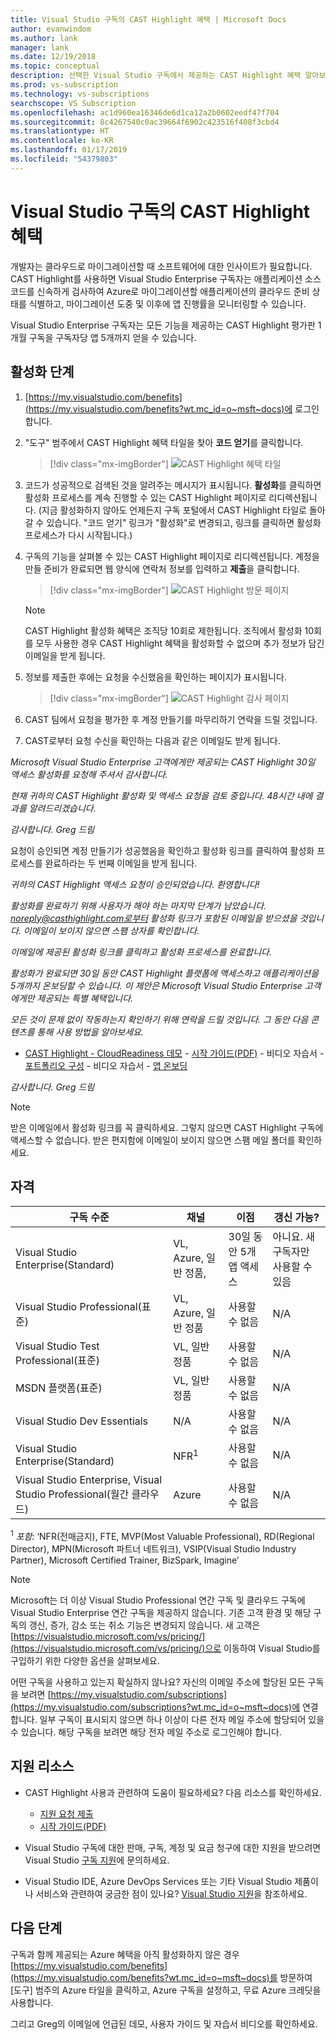 ```yaml
---
title: Visual Studio 구독의 CAST Highlight 혜택 | Microsoft Docs
author: evanwindom
ms.author: lank
manager: lank
ms.date: 12/19/2018
ms.topic: conceptual
description: 선택한 Visual Studio 구독에서 제공하는 CAST Highlight 혜택 알아보기
ms.prod: vs-subscription
ms.technology: vs-subscriptions
searchscope: VS Subscription
ms.openlocfilehash: ac1d960ea16346de6d1ca12a2b0602eedf47f704
ms.sourcegitcommit: 8c4267540c0ac39664f6902c423516f408f3cbd4
ms.translationtype: HT
ms.contentlocale: ko-KR
ms.lasthandoff: 01/17/2019
ms.locfileid: "54379803"
---
```

# <a name="the-cast-highlight-benefit-in-visual-studio-subscriptions"></a>Visual Studio 구독의 CAST Highlight 혜택

개발자는 클라우드로 마이그레이션할 때 소프트웨어에 대한 인사이트가 필요합니다. CAST Highlight를 사용하면 Visual Studio Enterprise 구독자는 애플리케이션 소스 코드를 신속하게 검사하여 Azure로 마이그레이션할 애플리케이션의 클라우드 준비 상태를 식별하고, 마이그레이션 도중 및 이후에 앱 진행률을 모니터링할 수 있습니다.  

Visual Studio Enterprise 구독자는 모든 기능을 제공하는 CAST Highlight 평가판 1개월 구독을 구독자당 앱 5개까지 얻을 수 있습니다. 


## <a name="activation-steps"></a>활성화 단계

1. [https://my.visualstudio.com/benefits](https://my.visualstudio.com/benefits?wt.mc_id=o~msft~docs)에 로그인합니다.

2. "도구" 범주에서 CAST Highlight 혜택 타일을 찾아 **코드 얻기**를 클릭합니다.

   > [!div class="mx-imgBorder"]
   > ![CAST Highlight 혜택 타일](_img/vs-cast-highlight/vs-cast-highlight-tile.png)

   
0. 코드가 성공적으로 검색된 것을 알려주는 메시지가 표시됩니다.  **활성화**를 클릭하면 활성화 프로세스를 계속 진행할 수 있는 CAST Highlight 페이지로 리디렉션됩니다.  (지금 활성화하지 않아도 언제든지 구독 포털에서 CAST Highlight 타일로 돌아갈 수 있습니다.  "코드 얻기" 링크가 "활성화"로 변경되고, 링크를 클릭하면 활성화 프로세스가 다시 시작됩니다.)

0. 구독의 기능을 살펴볼 수 있는 CAST Highlight 페이지로 리디렉션됩니다.  계정을 만들 준비가 완료되면 웹 양식에 연락처 정보를 입력하고 **제출**을 클릭합니다.

    > [!div class="mx-imgBorder"]
    > ![CAST Highlight 방문 페이지](_img/vs-cast-highlight/vs-cast-highlight-landing.png)

   > [!NOTE]
   > CAST Highlight 활성화 혜택은 조직당 10회로 제한됩니다.  조직에서 활성화 10회를 모두 사용한 경우 CAST Highlight 혜택을 활성화할 수 없으며 추가 정보가 담긴 이메일을 받게 됩니다.

 0. 정보를 제출한 후에는 요청을 수신했음을 확인하는 페이지가 표시됩니다.    

    > [!div class="mx-imgBorder"]
    > ![CAST Highlight 감사 페이지](_img/vs-cast-highlight/vs-cast-highlight-thankyou.png)

0.  CAST 팀에서 요청을 평가한 후 계정 만들기를 마무리하기 연락을 드릴 것입니다.  

0.  CAST로부터 요청 수신을 확인하는 다음과 같은 이메일도 받게 됩니다.

   *Microsoft Visual Studio Enterprise 고객에게만 제공되는 CAST Highlight 30일 액세스 활성화를 요청해 주셔서 감사합니다.*  

   *현재 귀하의 CAST Highlight 활성화 및 액세스 요청을 검토 중입니다. 48시간 내에 결과를 알려드리겠습니다.*

   *감사합니다.*
   *Greg 드림*


요청이 승인되면 계정 만들기가 성공했음을 확인하고 활성화 링크를 클릭하여 활성화 프로세스를 완료하라는 두 번째 이메일을 받게 됩니다. 

   *귀하의 CAST Highlight 액세스 요청이 승인되었습니다. 환영합니다!*

   *활성화를 완료하기 위해 사용자가 해야 하는 마지막 단계가 남았습니다. noreply@casthighlight.com로부터 활성화 링크가 포함된 이메일을 받으셨을 것입니다. 이메일이 보이지 않으면 스팸 상자를 확인합니다.*

   *이메일에 제공된 활성화 링크를 클릭하고 활성화 프로세스를 완료합니다.*

   *활성화가 완료되면 30일 동안 CAST Highlight 플랫폼에 액세스하고 애플리케이션을 5개까지 온보딩할 수 있습니다. 이 제안은 Microsoft Visual Studio Enterprise 고객에게만 제공되는 특별 혜택입니다.*

   *모든 것이 문제 없이 작동하는지 확인하기 위해 연락을 드릴 것입니다. 그 동안 다음 콘텐츠를 통해 사용 방법을 알아보세요.*

   - [CAST Highlight - CloudReadiness 데모](https://www.youtube.com/watch?v=wFUpAzn1Iu8&feature=youtu.be)
    -   [시작 가이드(PDF)](https://casthighlight.com/Getting-Started-Guide.pdf)
    -   비디오 자습서 - [포트폴리오 구성](https://www.youtube.com/watch?v=MDm8ln4vuGE)
    -   비디오 자습서 - [앱 온보딩](https://www.youtube.com/watch?v=x-7Dsn3Rmw4)
    
   *감사합니다.*
   *Greg 드림*


   > [!NOTE]
   > 받은 이메일에서 활성화 링크를 꼭 클릭하세요.  그렇지 않으면 CAST Highlight 구독에 액세스할 수 없습니다. 받은 편지함에 이메일이 보이지 않으면 스팸 메일 폴더를 확인하세요.


## <a name="eligibility"></a>자격

| 구독 수준                                                 |     채널                                            | 이점                                                          | 갱신 가능?    |
|--------------------------------------------------------------------|---------------------------------------------------------|------------------------------------------------------------------|---------------|
| Visual Studio Enterprise(Standard)   | VL, Azure, 일반 정품, | 30일 동안 5개 앱 액세스|  아니요.  새 구독자만 사용할 수 있음          |
| Visual Studio Professional(표준) | VL, Azure, 일반 정품                                       | 사용할 수 없음                                                             |  N/A          |
| Visual Studio Test Professional(표준)                         | VL, 일반 정품                                              | 사용할 수 없음                                             |  N/A           |
| MSDN 플랫폼(표준)                                          | VL, 일반 정품                                              | 사용할 수 없음                                              |  N/A          |
| Visual Studio Dev Essentials | N/A  | 사용할 수 없음 | N/A |
| Visual Studio Enterprise(Standard)  | NFR<sup>1</sup> |사용할 수 없음  | N/A |
| Visual Studio Enterprise, Visual Studio Professional(월간 클라우드) | Azure | 사용할 수 없음 | N/A |



<sup>1</sup> *포함:* ‘NFR(전매금지), FTE, MVP(Most Valuable Professional), RD(Regional Director), MPN(Microsoft 파트너 네트워크), VSIP(Visual Studio Industry Partner), Microsoft Certified Trainer, BizSpark, Imagine’


> [!NOTE]
> Microsoft는 더 이상 Visual Studio Professional 연간 구독 및 클라우드 구독에 Visual Studio Enterprise 연간 구독을 제공하지 않습니다. 기존 고객 환경 및 해당 구독의 갱신, 증가, 감소 또는 취소 기능은 변경되지 않습니다. 새 고객은 [https://visualstudio.microsoft.com/vs/pricing/](https://visualstudio.microsoft.com/vs/pricing/)으로 이동하여 Visual Studio를 구입하기 위한 다양한 옵션을 살펴보세요.


어떤 구독을 사용하고 있는지 확실하지 않나요?  자신의 이메일 주소에 할당된 모든 구독을 보려면 [https://my.visualstudio.com/subscriptions](https://my.visualstudio.com/subscriptions?wt.mc_id=o~msft~docs)에 연결합니다. 일부 구독이 표시되지 않으면 하나 이상이 다른 전자 메일 주소에 할당되어 있을 수 있습니다.  해당 구독을 보려면 해당 전자 메일 주소로 로그인해야 합니다.

## <a name="support-resources"></a>지원 리소스
-  CAST Highlight 사용과 관련하여 도움이 필요하세요?  다음 리소스를 확인하세요.
    - [지원 요청 제출](https://casthighlight.com/support/)
    - [시작 가이드(PDF)](https://casthighlight.com/Getting-Started-Guide.pdf)

-  Visual Studio 구독에 대한 판매, 구독, 계정 및 요금 청구에 대한 지원을 받으려면 Visual Studio [구독 지원](https://visualstudio.microsoft.com/subscriptions/support/)에 문의하세요.
-  Visual Studio IDE, Azure DevOps Services 또는 기타 Visual Studio 제품이나 서비스와 관련하여 궁금한 점이 있나요?  [Visual Studio 지원](https://visualstudio.microsoft.com/support/)을 참조하세요.

## <a name="next-steps"></a>다음 단계

구독과 함께 제공되는 Azure 혜택을 아직 활성화하지 않은 경우 [https://my.visualstudio.com/benefits](https://my.visualstudio.com/benefits?wt.mc_id=o~msft~docs)를 방문하여 [도구] 범주의 Azure 타일을 클릭하고, Azure 구독을 설정하고, 무료 Azure 크레딧을 사용합니다.

그리고 Greg의 이메일에 언급된 데모, 사용자 가이드 및 자습서 비디오를 확인하세요. 